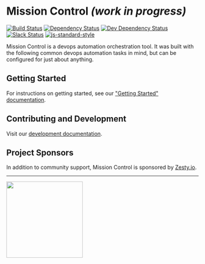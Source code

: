 # Mission Control *(work in progress)*

[![Build Status](https://travis-ci.org/space-race/mission-control.svg)](https://travis-ci.org/space-race/mission-control)
[![Dependency Status](https://david-dm.org/space-race/mission-control.svg)](https://david-dm.org/space-race/mission-control)
[![Dev Dependency Status](https://david-dm.org/space-race/mission-control/dev-status.svg)](https://david-dm.org/space-race/mission-control#info=devDependencies)
[![Slack Status](https://space-race-slackin.herokuapp.com/badge.svg)](https://space-race-slackin.herokuapp.com/)
[![js-standard-style](https://img.shields.io/badge/code%20style-standard-brightgreen.svg)](http://standardjs.com/)

Mission Control is a devops automation orchestration tool. It was built with the following common devops automation tasks in mind, but can be configured for just about anything.

## Getting Started

For instructions on getting started, see our ["Getting Started" documentation](http://spacerace.io/mission-control/docs/getting-started.html).

## Contributing and Development

Visit our [development documentation](http://spacerace.io/mission-control/docs/development-overview.html).

## Project Sponsors

In addition to community support, Mission Control is sponsored by [Zesty.io](https://zesty.io/).

---

<a href="https://zesty.io/"><img src="https://fbf56f835d33bd8bc504-cff7e400cdf7c031ff211f0b43d08e1e.ssl.cf2.rackcdn.com/or-zesty-io-brand1.png" width="200"/></a>
